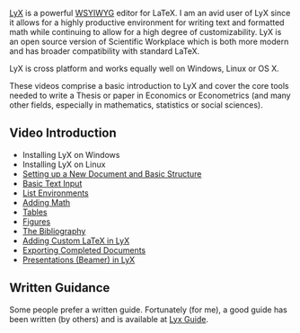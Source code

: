 <!--
.. title: LyX
.. slug: lyx
.. date: 2019-09-02 11:29:38 UTC+01:00
.. tags: lyx
.. category: teaching 
.. link: 
.. description: 
.. type: text
.. masthead: /images/mastheads/lyx-masthead.svg
.. masthead_height: 15
-->

[LyX](https://www.lyx.org/) is a powerful [WSYIWYG](https://en.wikipedia.org/wiki/WYSIWYG) editor
for LaTeX. I am an avid user of LyX since it allows for a highly productive environment for 
writing text and formatted math while continuing to allow for a high degree of customizability. 
LyX is an open source version of Scientific Workplace which is both more modern and has broader
compatibility with standard LaTeX.

LyX is cross platform and works equally well on Windows, Linux or OS X.

These videos comprise a basic introduction to LyX and cover the core tools needed to write a 
Thesis or paper in Economics or Econometrics (and many other fields, especially in mathematics, 
statistics or social sciences).

## Video Introduction

* Installing LyX on Windows
* Installing LyX on Linux
* [Setting up a New Document and Basic Structure](/teaching/lyx/new-document/)
* [Basic Text Input](/teaching/lyx/basic-input/)
* [List Environments](/teaching/lyx/lists/)
* [Adding Math](/teaching/lyx/math/)
* [Tables](/teaching/lyx/tables/)
* [Figures](/teaching/lyx/figures/)
* [The Bibliography](/teaching/lyx/bibliography/)
* [Adding Custom LaTeX in LyX](/teaching/lyx/custom-latex/)
* [Exporting Completed Documents](/teaching/lyx/exporting/)
* [Presentations (Beamer) in LyX](/teaching/lyx/beamer-presentations/)

## Written Guidance

Some people prefer a written guide. Fortunately (for me), a good guide has been written 
(by others) and is available at [Lyx Guide](http://wiki.lyx.org/uploads/LyX/tutorials/essentials/LyX_Essentials.pdf).
